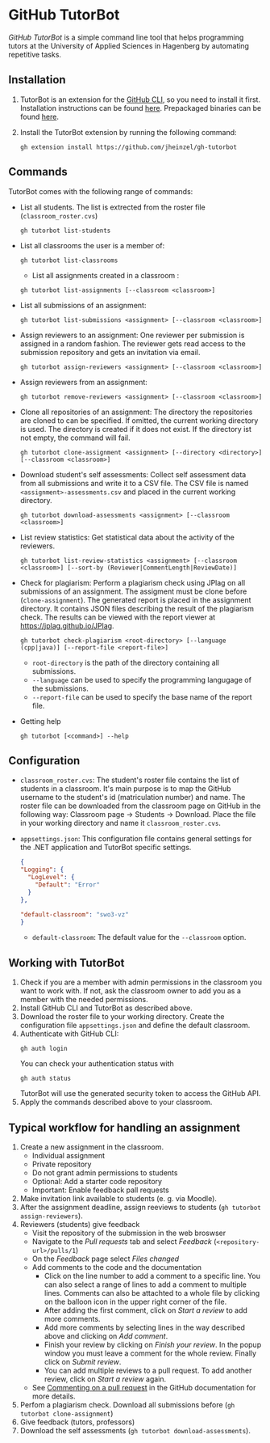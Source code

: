 ﻿# GitHub TutorBot

*GitHub TutorBot* is a simple command line tool that helps programming tutors at the University of Applied Sciences in Hagenberg
by automating repetitive tasks.


## Installation

1. TutorBot is an extension for the [GitHub CLI](https://cli.github.com/), so you need to install it first. Installation instructions
   can be found [here](https://github.com/cli/cli#installation). Prepackaged binaries can be found [here](https://github.com/cli/cli/releases/).

2. Install the TutorBot extension by running the following command:
   ```shell
   gh extension install https://github.com/jheinzel/gh-tutorbot
   ```

## Commands

TutorBot comes with the following range of commands:

* List all students. The list is extrected from the roster file (`classroom_roster.cvs`)
  ```shell
  gh tutorbot list-students
  ```

* List all classrooms the user is a member of:
  ```shell
  gh tutorbot list-classrooms
  ```

  * List all assignments created in a classroom :
  ```shell
  gh tutorbot list-assignments [--classroom <classroom>]
  ```

* List all submissions of an assignment:
  ```shell
  gh tutorbot list-submissions <assignment> [--classroom <classroom>]
  ```

* Assign reviewers to an assignment: One reviewer per submission is assigned in a random fashion.
  The reviewer gets read access to the submission repository and gets an invitation via email.
  ```shell
  gh tutorbot assign-reviewers <assignment> [--classroom <classroom>]
  ```

* Assign reviewers from an assignment: 
  ```shell
  gh tutorbot remove-reviewers <assignment> [--classroom <classroom>]
  ```

* Clone all repositories of an assignment: The directory the repositories are cloned to can be specified.
  If omitted, the current working directory is used. The directory is created if it does not exist.
  If the directory ist not empty, the command will fail.
  ```shell
  gh tutorbot clone-assignment <assignment> [--directory <directory>] [--classroom <classroom>]
  ```

* Download student's self assessments: Collect self assessment data from all submissions and write it
  to a CSV file. The CSV file is named `<assignment>-assessments.csv` and placed in the current working directory.
  ```shell
  gh tutorbot download-assessments <assignment> [--classroom <classroom>]
  ```

* List review statistics: Get statistical data about the activity of the reviewers.
  ```shell
  gh tutorbot list-review-statistics <assignment> [--classroom <classroom>] [--sort-by (Reviewer|CommentLength|ReviewDate)]
  ```

* Check for plagiarism: Perform a plagiarism check using JPlag on all submissions of an assignment. 
  The assigment must be clone before (`clone-assignment`). The generated report is placed in the assignment directory.
  It contains JSON files describing the result of the plagiarism check. The results can be viewed with the report viewer at 
  <https://jplag.github.io/JPlag>.
  ```shell
  gh tutorbot check-plagiarism <root-directory> [--language (cpp|java)] [--report-file <report-file>]
  ```
  + `root-directory` is the path of the directory containing all submissions.
  + `--language` can be used to specify the programming langugage of the submissions.
  + `--report-file` can be used to specify the base name of the report file.

* Getting help
  ```shell
  gh tutorbot [<command>] --help
  ```

## Configuration
* `classroom_roster.cvs`: The student's roster file contains the list of students in a classroom.
  It's main purpose is to map the GitHub username to the student's id (matriculation number) and name.
  The roster file can be downloaded from the classroom page on GitHub in the following way: Classroom page → Students → Download.
  Place the file in your working directory and name it `classroom_roster.cvs`.

* `appsettings.json`: This configuration file contains general settings for the .NET application and TutorBot specific settings.
  ```json
  {
  "Logging": {
    "LogLevel": {
      "Default": "Error"
    }
  },

  "default-classroom": "swo3-vz"
  }
  ```
  + `default-classroom`: The default value for the `--classroom` option.


## Working with TutorBot

1. Check if you are a member with admin permissions in the classroom you want to work with. 
   If not, ask the classroom owner to add you as a member with the needed permissions.
2. Install GitHub CLI and TutorBot as described above.
3. Download the roster file to your working directory. Create the configuration file `appsettings.json` and define the default classroom.
4. Authenticate with GitHub CLI:
   ```shell
   gh auth login
   ```
   You can check your authentication status with
   ```shell
   gh auth status
   ```
   TutorBot will use the generated security token to access the GitHub API.
5. Apply the commands described above to your classroom.

## Typical workflow for handling an assignment

1. Create a new assignment in the classroom.
   * Individual assignment
   * Private repository
   * Do not grant admin permissions to students
   * Optional: Add a starter code repository
   * Important: Enable feedback pall requests
2. Make invitation link available to students (e. g. via Moodle).
3. After the assignment deadline, assign reeviews to students (`gh tutorbot assign-reviewers`).
4. Reviewers (students) give feedback
   * Visit the repository of the submission in the web broswser
   * Navigate to the *Pull requests* tab and select *Feedback* (`<repository-url>/pulls/1`)
   * On the *Feedback* page select *Files changed*
   * Add comments to the code and the documentation
     + Click on the line number to add a comment to a specific line. You can also select a range of lines to add a comment to multiple lines.
       Comments can also be attachted to a whole file by clicking on the balloon icon in the upper right corner of the file.
     + After adding the first comment, click on *Start a review* to add more comments.
     + Add more comments by selecting lines in the way described above and clicking on *Add comment*. 
     + Finish your review by clicking on *Finish your review*. In the popup window you must leave a comment for the whole review. Finally click on *Submit review*.
     + You can add multiple reviews to a pull request. To add another review, click on *Start a review* again.
   * See [Commenting on a pull request](https://docs.github.com/en/pull-requests/collaborating-with-pull-requests/reviewing-changes-in-pull-requests/commenting-on-a-pull-request) 
     in the GitHub documentation for more details.
5. Perfom a plagiarism check. Download all submissions before (`gh tutorbot clone-assignment`)
6. Give feedback (tutors, professors)
7. Download the self assessments (`gh tutorbot download-assessments`).
